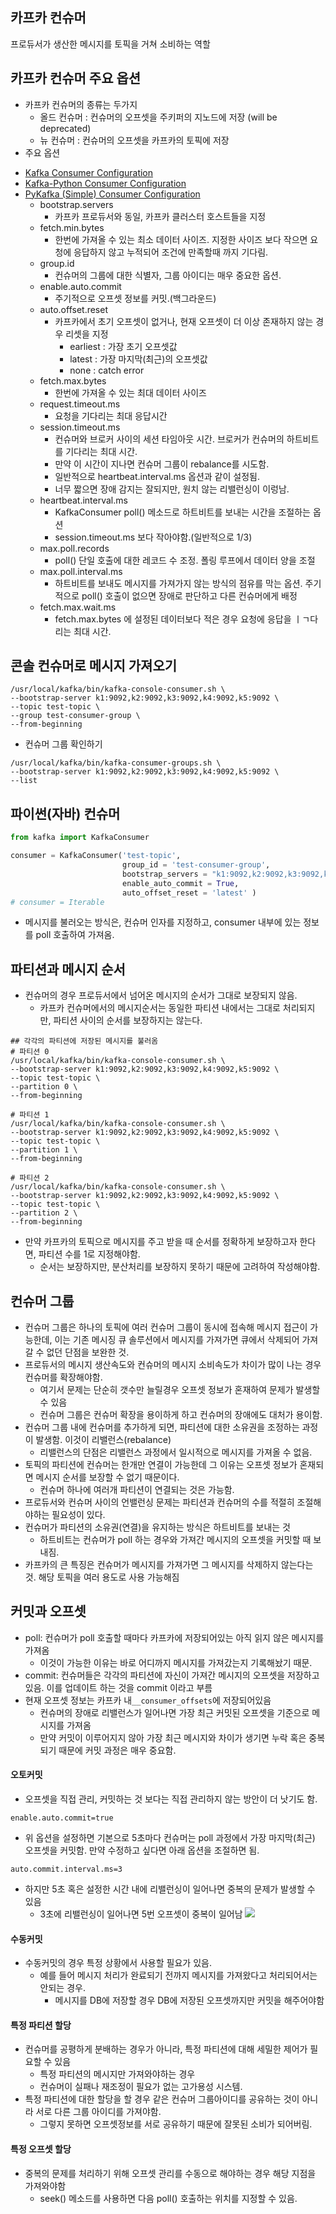 카프카 컨슈머
---
프로듀서가 생산한 메시지를 토픽을 거쳐 소비하는 역할

카프카 컨슈머 주요 옵션
---
- 카프카 컨슈머의 종류는 두가지
    - 올드 컨슈머 : 컨슈머의 오프셋을 주키퍼의 지노드에 저장 (will be deprecated)
    - 뉴 컨슈머 : 컨슈머의 오프셋을 카프카의 토픽에 저장
- 주요 옵션
* [Kafka Consumer Configuration](https://kafka.apache.org/documentation/#consumerconfigs)
* [Kafka-Python Consumer Configuration](https://kafka-python.readthedocs.io/en/latest/apidoc/KafkaConsumer.html)
* [PyKafka (Simple) Consumer Configuration](https://pykafka.readthedocs.io/en/2.3.0/api/simpleconsumer.html)
    - bootstrap.servers
        - 카프카 프로듀서와 동일, 카프카 클러스터 호스트들을 지정 
    - fetch.min.bytes 
        - 한번에 가져올 수 있는 최소 데이터 사이즈. 지정한 사이즈 보다 작으면 요청에 응답하지 않고 누적되어 조건에 만족할때 까지 기다림.
    - group.id
        - 컨슈머의 그룹에 대한 식별자, 그룹 아이디는 매우 중요한 옵션.
    - enable.auto.commit 
        - 주기적으로 오프셋 정보를 커밋.(백그라운드)
    - auto.offset.reset 
        - 카프카에서 초기 오프셋이 없거나, 현재 오프셋이 더 이상 존재하지 않는 경우 리셋을 지정
            - earliest : 가장 초기 오프셋값
            - latest : 가장 마지막(최근)의 오프셋값
            - none : catch error
    - fetch.max.bytes
        - 한번에 가져올 수 있는 최대 데이터 사이즈
    - request.timeout.ms   
        - 요청을 기다리는 최대 응답시간
    - session.timeout.ms
        - 컨슈머와 브로커 사이의 세션 타임아웃 시간. 브로커가 컨슈머의 하트비트를 기다리는 최대 시간.
        - 만약 이 시간이 지나면 컨슈머 그룹이 rebalance를 시도함.
        - 일반적으로 heartbeat.interval.ms 옵션과 같이 설정됨. 
        - 너무 짧으면 장애 감지는 잘되지만, 원치 않는 리밸런싱이 이렁남. 
    - heartbeat.interval.ms 
        - KafkaConsumer poll() 메소드로 하트비트를 보내는 시간을 조절하는 옵션
        - session.timeout.ms 보다 작아야함.(일반적으로 1/3)
    - max.poll.records 
        - poll() 단일 호출에 대한 레코드 수 조정. 폴링 루프에서 데이터 양을 조절
    - max.poll.interval.ms 
        - 하트비트를 보내도 메시지를 가져가지 않는 방식의 점유를 막는 옵션. 주기적으로 poll() 호출이 없으면 장애로 판단하고 다른 컨슈머에게 배정
    - fetch.max.wait.ms     
        - fetch.max.bytes 에 설정된 데이터보다 적은 경우 요청에 응답을 ㅣㄱ다리는 최대 시간. 

콘솔 컨슈머로 메시지 가져오기
---

```shell script
/usr/local/kafka/bin/kafka-console-consumer.sh \
--bootstrap-server k1:9092,k2:9092,k3:9092,k4:9092,k5:9092 \
--topic test-topic \
--group test-consumer-group \
--from-beginning 
```
- 컨슈머 그룹 확인하기
```shell script
/usr/local/kafka/bin/kafka-consumer-groups.sh \
--bootstrap-server k1:9092,k2:9092,k3:9092,k4:9092,k5:9092 \
--list 
```

파이썬(자바) 컨슈머
---
```python
from kafka import KafkaConsumer

consumer = KafkaConsumer('test-topic',
                         group_id = 'test-consumer-group',
                         bootstrap_servers = "k1:9092,k2:9092,k3:9092,k4:9092,k5:9092",
                         enable_auto_commit = True, 
                         auto_offset_reset = 'latest' )
# consumer = Iterable
```
- 메시지를 불러오는 방식은, 컨슈머 인자를 지정하고, consumer 내부에 있는 정보를 poll 호출하여 가져옴.

파티션과 메시지 순서
---
- 컨슈머의 경우 프로듀서에서 넘어온 메시지의 순서가 그대로 보장되지 않음.
    - 카프카 컨슈머에서의 메시지순서는 동일한 파티션 내에서는 그대로 처리되지만, 파티션 사이의 순서를 보장하지는 않는다. 
```shell script
## 각각의 파티션에 저장된 메시지를 불러옴
# 파티션 0
/usr/local/kafka/bin/kafka-console-consumer.sh \
--bootstrap-server k1:9092,k2:9092,k3:9092,k4:9092,k5:9092 \
--topic test-topic \
--partition 0 \
--from-beginning

# 파티션 1
/usr/local/kafka/bin/kafka-console-consumer.sh \
--bootstrap-server k1:9092,k2:9092,k3:9092,k4:9092,k5:9092 \
--topic test-topic \
--partition 1 \
--from-beginning

# 파티션 2
/usr/local/kafka/bin/kafka-console-consumer.sh \
--bootstrap-server k1:9092,k2:9092,k3:9092,k4:9092,k5:9092 \
--topic test-topic \
--partition 2 \
--from-beginning
```
- 만약 카프카의 토픽으로 메시지를 주고 받을 때 순서를 정확하게 보장하고자 한다면, 파티션 수를 1로 지정해야함.
    - 순서는 보장하지만, 분산처리를 보장하지 못하기 때문에 고려하여 작성해야함.
    
컨슈머 그룹
---
* 컨슈머 그룹은 하나의 토픽에 여러 컨슈머 그룹이 동시에 접속해 메시지 접근이 가능한데, 이는 기존 메시징 큐 솔루션에서 메시지를 가져가면 큐에서 삭제되어 가져갈 수 없던 단점을 보완한 것.
* 프로듀서의 메시지 생산속도와 컨슈머의 메시지 소비속도가 차이가 많이 나는 경우 컨슈머를 확장해야함.
    - 여기서 문제는 단순히 갯수만 늘릴경우 오프셋 정보가 혼재하여 문제가 발생할 수 있음
    - 컨슈머 그룹은 컨슈머 확장을 용이하게 하고 컨슈머의 장애에도 대처가 용이함. 
* 컨슈머 그룹 내에 컨슈머를 추가하게 되면, 파티션에 대한 소유권을 조정하는 과정이 발생함. 이것이 리밸런스(rebalance)
    - 리밸런스의 단점은 리밸런스 과정에서 일시적으로 메시지를 가져올 수 없음. 
* 토픽의 파티션에 컨슈머는 한개만 연결이 가능한데 그 이유는 오프셋 정보가 혼재되면 메시지 순서를 보장할 수 없기 때문이다.
    - 컨슈머 하나에 여러개 파티션이 연결되는 것은 가능함.
* 프로듀서와 컨슈머 사이의 언밸런싱 문제는 파티션과 컨슈머의 수를 적절히 조절해야하는 필요성이 있다.
* 컨슈머가 파티션의 소유권(연결)을 유지하는 방식은 하트비트를 보내는 것
    - 하트비트는 컨슈머가 poll 하는 경우와 가져간 메시지의 오프셋을 커밋할 때 보내짐.
* 카프카의 큰 특징은 컨슈머가 메시지를 가져가면 그 메시지를 삭제하지 않는다는 것. 해당 토픽을 여러 용도로 사용 가능해짐

커밋과 오프셋
---
- poll: 컨슈머가 poll 호출할 때마다 카프카에 저장되어있는 아직 읽지 않은 메시지를 가져옴
    - 이것이 가능한 이유는 바로 어디까지 메시지를 가져갔는지 기록해놨기 때문.
- commit: 컨슈머들은 각각의 파티션에 자신이 가져간 메시지의 오프셋을 저장하고 있음. 이를 업데이트 하는 것을 commit 이라고 부름
- 현재 오프셋 정보는 카프카 내`__consumer_offsets`에 저장되어있음
    - 컨슈머의 장애로 리밸런스가 일어나면 가장 최근 커밋된 오프셋을 기준으로 메시지를 가져옴
    - 만약 커밋이 이루어지지 않아 가장 최근 메시지와 차이가 생기면 누락 혹은 중복 되기 때문에 커밋 과정은 매우 중요함.
    
#### 오토커밋
* 오프셋을 직접 관리, 커밋하는 것 보다는 직접 관리하지 않는 방안이 더 낫기도 함.
```shell script
enable.auto.commit=true
```
* 위 옵션을 설정하면 기본으로 5초마다 컨슈머는 poll 과정에서 가장 마지막(최근) 오프셋을 커밋함. 만약 수정하고 싶다면 아래 옵션을 조절하면 됨.
```shell script
auto.commit.interval.ms=3
``` 
* 하지만 5초 혹은 설정한 시간 내에 리밸런싱이 일어나면 중복의 문제가 발생할 수 있음
    - 3초에 리밸런싱이 일어나면 5번 오프셋이 중복이 일어남
![](commit.jpg)

#### 수동커밋
* 수동커밋의 경우 특정 상황에서 사용할 필요가 있음.
    - 예를 들어 메시지 처리가 완료되기 전까지 메시지를 가져왔다고 처리되어서는 안되는 경우.
        - 메시지를 DB에 저장할 경우 DB에 저장된 오프셋까지만 커밋을 해주어야함

#### 특정 파티션 할당
* 컨슈머를 공평하게 분배하는 경우가 아니라, 특정 파티션에 대해 세밀한 제어가 필요할 수 있음
    - 특정 파티션의 메시지만 가져와야하는 경우
    - 컨슈머이 실패나 재조정이 필요가 없는 고가용성 시스템. 
* 특정 파티션에 대한 할당을 할 경우 같은 컨슈머 그룹아이디를 공유하는 것이 아니라 서로 다른 그룹 아이디를 가져야함. 
    - 그렇지 못하면 오프셋정보를 서로 공유하기 때문에 잘못된 소비가 되어버림.
    
#### 특정 오프셋 할당
* 중복의 문제를 처리하기 위해 오프셋 관리를 수동으로 해야하는 경우 해당 지점을 가져와야함
    - seek() 메소드를 사용하면 다음 poll() 호출하는 위치를 지정할 수 있음.




